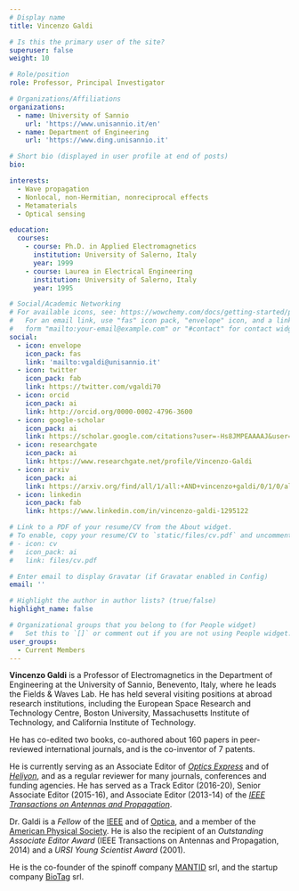 ```yaml
---
# Display name
title: Vincenzo Galdi

# Is this the primary user of the site?
superuser: false
weight: 10

# Role/position
role: Professor, Principal Investigator

# Organizations/Affiliations
organizations:
  - name: University of Sannio
    url: 'https://www.unisannio.it/en'
  - name: Department of Engineering
    url: 'https://www.ding.unisannio.it'

# Short bio (displayed in user profile at end of posts)
bio:

interests:
  - Wave propagation
  - Nonlocal, non-Hermitian, nonreciprocal effects
  - Metamaterials
  - Optical sensing

education:
  courses:
    - course: Ph.D. in Applied Electromagnetics
      institution: University of Salerno, Italy
      year: 1999
    - course: Laurea in Electrical Engineering
      institution: University of Salerno, Italy
      year: 1995

# Social/Academic Networking
# For available icons, see: https://wowchemy.com/docs/getting-started/page-builder/#icons
#   For an email link, use "fas" icon pack, "envelope" icon, and a link in the
#   form "mailto:your-email@example.com" or "#contact" for contact widget.
social:
  - icon: envelope
    icon_pack: fas
    link: 'mailto:vgaldi@unisannio.it'
  - icon: twitter
    icon_pack: fab
    link: https://twitter.com/vgaldi70
  - icon: orcid
    icon_pack: ai
    link: http://orcid.org/0000-0002-4796-3600
  - icon: google-scholar
    icon_pack: ai
    link: https://scholar.google.com/citations?user=-Hs8JMPEAAAAJ&user=Hs8JMPEAAAAJ
  - icon: researchgate
    icon_pack: ai
    link: https://www.researchgate.net/profile/Vincenzo-Galdi
  - icon: arxiv
    icon_pack: ai
    link: https://arxiv.org/find/all/1/all:+AND+vincenzo+galdi/0/1/0/all/0/1
  - icon: linkedin
    icon_pack: fab
    link: https://www.linkedin.com/in/vincenzo-galdi-1295122

# Link to a PDF of your resume/CV from the About widget.
# To enable, copy your resume/CV to `static/files/cv.pdf` and uncomment the lines below.
# - icon: cv
#   icon_pack: ai
#   link: files/cv.pdf

# Enter email to display Gravatar (if Gravatar enabled in Config)
email: ''

# Highlight the author in author lists? (true/false)
highlight_name: false

# Organizational groups that you belong to (for People widget)
#   Set this to `[]` or comment out if you are not using People widget.
user_groups:
  - Current Members
---
```


**Vincenzo Galdi** is a Professor of Electromagnetics in the Department of Engineering at the University of Sannio, Benevento, Italy, where he leads the Fields & Waves Lab.
He has held several visiting positions at abroad research institutions, including the European Space Research and Technology Centre, Boston University, Massachusetts Institute of Technology,
and California Institute of Technology.

He has co-edited two books, co-authored about 160 papers in peer-reviewed international journals, and is the co-inventor of 7 patents.

He is currently serving as an Associate Editor of [*Optics Express*](https://www.osapublishing.org/oe/home.cfm) and of [*Heliyon*](https://www.cell.com/heliyon/home), and as a regular reviewer for many journals, conferences and funding agencies. He has served as a Track Editor (2016-20), Senior Associate Editor (2015-16), and Associate Editor (2013-14) of the [*IEEE Transactions on Antennas and Propagation*](https://ieeeaps.org/publications/ieee-transactions-on-antennas-and-propagation/ieee-tap-home).

Dr. Galdi is a *Fellow* of the [IEEE](http://www.ieee.org) and of [Optica](https://www.optica.org/en-us/home/), and a member of the [American Physical Society](https://www.aps.org/index.cfm). He is also the recipient of an *Outstanding Associate Editor Award* (IEEE Transactions on Antennas and Propagation, 2014) and a *URSI Young Scientist Award* (2001).

He is the co-founder of the spinoff company [MANTID](/spinoff/mantid) srl, and the startup company [BioTag](/spinoff/biotag) srl.
